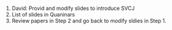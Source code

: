 # 

1. David: Provid and modify slides to introduce SVCJ
2. List of slides in Quaninars
3. Review papers in Step 2 and go back to modify sldies in Step 1. 
